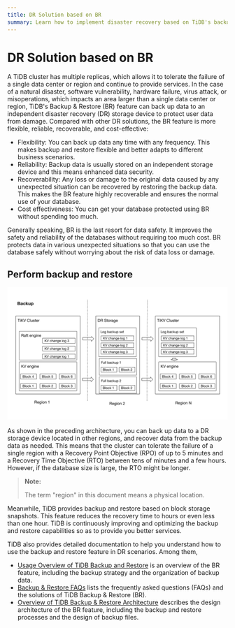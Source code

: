 ```yaml
---
title: DR Solution based on BR
summary: Learn how to implement disaster recovery based on TiDB's backup and restore feature.
---
```


# DR Solution based on BR

A TiDB cluster has multiple replicas, which allows it to tolerate the failure of a single data center or region and continue to provide services. In the case of a natural disaster, software vulnerability, hardware failure, virus attack, or misoperations, which impacts an area larger than a single data center or region, TiDB's Backup & Restore (BR) feature can back up data to an independent disaster recovery (DR) storage device to protect user data from damage. Compared with other DR solutions, the BR feature is more flexible, reliable, recoverable, and cost-effective:

- Flexibility: You can back up data any time with any frequency. This makes backup and restore flexible and better adapts to different business scenarios.
- Reliability: Backup data is usually stored on an independent storage device and this means enhanced data security.
- Recoverability: Any loss or damage to the original data caused by any unexpected situation can be recovered by restoring the backup data. This makes the BR feature highly recoverable and ensures the normal use of your database.
- Cost effectiveness: You can get your database protected using BR without spending too much.

Generally speaking, BR is the last resort for data safety. It improves the safety and reliability of the databases without requiring too much cost. BR protects data in various unexpected situations so that you can use the database safely without worrying about the risk of data loss or damage.

## Perform backup and restore

![BR log backup and PITR architecture](/media/dr/dr-backup-and-restore.png)

As shown in the preceding architecture, you can back up data to a DR storage device located in other regions, and recover data from the backup data as needed. This means that the cluster can tolerate the failure of a single region with a Recovery Point Objective (RPO) of up to 5 minutes and a Recovery Time Objective (RTO) between tens of minutes and a few hours. However, if the database size is large, the RTO might be longer.

> **Note:**
>
> The term "region" in this document means a physical location.

Meanwhile, TiDB provides backup and restore based on block storage snapshots. This feature reduces the recovery time to hours or even less than one hour. TiDB is continuously improving and optimizing the backup and restore capabilities so as to provide you better services.

TiDB also provides detailed documentation to help you understand how to use the backup and restore feature in DR scenarios. Among them,

- [Usage Overview of TiDB Backup and Restore](/br/br-use-overview.md) is an overview of the BR feature, including the backup strategy and the organization of backup data.
- [Backup & Restore FAQs](/faq/backup-and-restore-faq.md) lists the frequently asked questions (FAQs) and the solutions of TiDB Backup & Restore (BR).
- [Overview of TiDB Backup & Restore Architecture](/br/backup-and-restore-design.md) describes the design architecture of the BR feature, including the backup and restore processes and the design of backup files.
